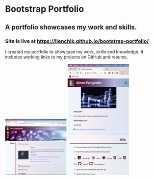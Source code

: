 # Bootstrap Portfolio

## A portfolio showcases my work and skills.

### Site is live at https://ljenchik.github.io/bootstrap-portfolio/

I created my portfolio to showcase my work, skills and knowledge.
It includes working links to my projects on GitHub and resume.


<p float="center">
<img src="./images/Bootstrap-portfolio1.png" alt="about me information" width="200"/>
<img src="./images/Bootstrap-portfolio2.png" alt="work and contact section" width="200" />
</p>
